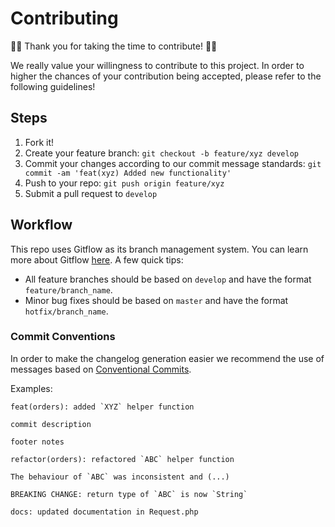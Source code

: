 # Contributing
:clap::tada: Thank you for taking the time to contribute! :tada::clap:

We really value your willingness to contribute to this project. In order to higher the chances of your contribution being accepted, please refer to the following guidelines!

## Steps

1. Fork it!
2. Create your feature branch: `git checkout -b feature/xyz develop`
3. Commit your changes according to our commit message standards: `git commit -am 'feat(xyz) Added new functionality'`
4. Push to your repo: `git push origin feature/xyz`
5. Submit a pull request to `develop`

## Workflow
This repo uses Gitflow as its branch management system. You can learn more about Gitflow [here](https://www.atlassian.com/git/tutorials/comparing-workflows#gitflow-workflow).
A few quick tips:
* All feature branches should be based on `develop` and have the format `feature/branch_name`. 
* Minor bug fixes should be based on `master` and have the format `hotfix/branch_name`.

### Commit Conventions
In order to make the changelog generation easier we recommend the use of messages based on [Conventional Commits](https://conventionalcommits.org/).

Examples:
```
feat(orders): added `XYZ` helper function

commit description

footer notes
```

```
refactor(orders): refactored `ABC` helper function

The behaviour of `ABC` was inconsistent and (...)

BREAKING CHANGE: return type of `ABC` is now `String`
```

```
docs: updated documentation in Request.php
```


